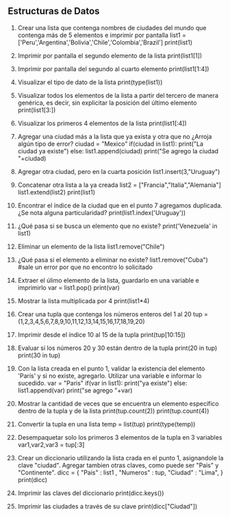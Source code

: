 ## Estructuras de Datos

1) Crear una lista que contenga nombres de ciudades del mundo que contenga más de 5 elementos e imprimir por pantalla
    list1 = ['Peru','Argentina','Bolivia','Chile','Colombia','Brazil']
    print(list1)

2) Imprimir por pantalla el segundo elemento de la lista
    print(list1[1])

3) Imprimir por pantalla del segundo al cuarto elemento
    print(list1[1:4])

4) Visualizar el tipo de dato de la lista
    print(type(list1))

5) Visualizar todos los elementos de la lista a partir del tercero de manera genérica, es decir, sin explicitar la posición del último elemento
    print(list1[3:])

6) Visualizar los primeros 4 elementos de la lista
    print(list1[:4])

7) Agregar una ciudad más a la lista que ya exista y otra que no ¿Arroja algún tipo de error?
    ciudad = "Mexico"
    if(ciudad in list1):
        print("La ciudad ya existe")
    else:
        list1.append(ciudad)
        print("Se agrego la ciudad "+ciudad)
    

8) Agregar otra ciudad, pero en la cuarta posición
    list1.insert(3,"Uruguay")

9) Concatenar otra lista a la ya creada
    list2 = ["Francia","Italia","Alemania"]
    list1.extend(list2)
    print(list1)

10) Encontrar el índice de la ciudad que en el punto 7 agregamos duplicada. ¿Se nota alguna particularidad?
    print(list1.index('Uruguay'))

11) ¿Qué pasa si se busca un elemento que no existe?
    print('Venezuela' in list1)

12) Eliminar un elemento de la lista
    list1.remove("Chile")

13) ¿Qué pasa si el elemento a eliminar no existe?
    list1.remove("Cuba")
    #sale un error por que no encontro lo solicitado

14) Extraer el úlimo elemento de la lista, guardarlo en una variable e imprimirlo
    var = list1.pop()
    print(var)

15) Mostrar la lista multiplicada por 4
    print(list1*4)

16) Crear una tupla que contenga los números enteros del 1 al 20
    tup = (1,2,3,4,5,6,7,8,9,10,11,12,13,14,15,16,17,18,19,20)

17) Imprimir desde el índice 10 al 15 de la tupla
    print(tup[10:15])

18) Evaluar si los números 20 y 30 están dentro de la tupla
    print(20 in tup)
    print(30 in tup)

19) Con la lista creada en el punto 1, validar la existencia del elemento 'París' y si no existe, agregarlo. Utilizar una variable e informar lo sucedido.
    var = "Paris"
    if(var in list1):
        print("ya existe")
    else:
        list1.append(var)
        print("se agrego "+var)
    
20) Mostrar la cantidad de veces que se encuentra un elemento específico dentro de la tupla y de la lista
    print(tup.count(2))
    print(tup.count(4))

21) Convertir la tupla en una lista
    temp = list(tup)
    print(type(temp))

22) Desempaquetar solo los primeros 3 elementos de la tupla en 3 variables
    var1,var2,var3 = tup[:3]

23) Crear un diccionario utilizando la lista crada en el punto 1, asignandole la clave "ciudad". Agregar tambien otras claves, como puede ser "Pais" y "Continente".
    dicc = {
        "Pais" : list1 ,
        "Numeros" : tup,
        "Ciudad" : "Lima",
    }
    print(dicc)

24) Imprimir las claves del diccionario
    print(dicc.keys())

25) Imprimir las ciudades a través de su clave
    print(dicc["Ciudad"])